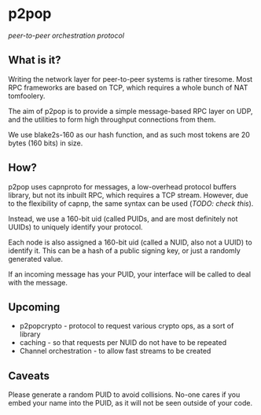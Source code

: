 # p2pop
_peer-to-peer orchestration protocol_

## What is it?
Writing the network layer for peer-to-peer systems is rather tiresome.
Most RPC frameworks are based on TCP, which requires a whole bunch of
NAT tomfoolery.

The aim of p2pop is to provide a simple message-based RPC layer on UDP,
and the utilities to form high throughput connections from them.

We use blake2s-160 as our hash function, and as such most tokens are 20 bytes
(160 bits) in size.

## How?
p2pop uses capnproto for messages, a low-overhead protocol buffers library,
but not its inbuilt RPC, which requires a TCP stream. However, due to the
flexibility of capnp, the same syntax can be used (_TODO: check this_).

Instead, we use a 160-bit uid (called PUIDs, and are most definitely not UUIDs)
to uniquely identify your protocol.

Each node is also assigned a 160-bit uid (called a NUID, also not a UUID) to
identify it. This can be a hash of a public signing key, or just a randomly
generated value.

If an incoming message has your PUID, your interface will be called to deal
with the message.

## Upcoming
* p2popcrypto - protocol to request various crypto ops, as a sort of library
* caching - so that requests per NUID do not have to be repeated
* Channel orchestration - to allow fast streams to be created

## Caveats
Please generate a random PUID to avoid collisions. No-one cares if you embed
your name into the PUID, as it will not be seen outside of your code.


